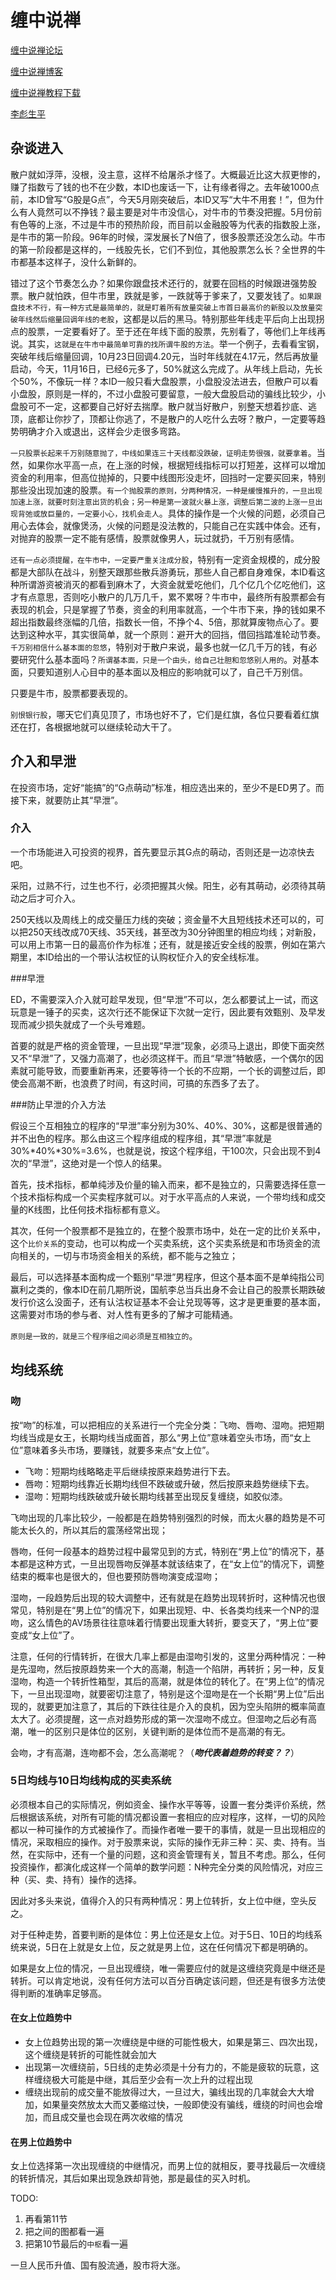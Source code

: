 # 缠中说禅

[缠中说禅论坛](http://chzhshch.net/)

[缠中说禅博客](http://blog.sina.com.cn/u/1215172700)

[缠中说禅教程下载](http://7xpmu3.com1.z0.glb.clouddn.com/%5B%E7%BC%A0%E4%B8%AD%E8%AF%B4%E7%A6%85%EF%BC%9A%E6%95%99%E4%BD%A0%E7%82%92%E8%82%A1%E7%A5%A8108%E8%AF%BE%5D%E8%87%B3%E4%BB%8A%E9%85%8D%E5%9B%BE%E6%9C%80%E5%85%A8.pdf)

[李彪生平](http://blog.sina.com.cn/s/blog_539a2870010156l1.html)

## 杂谈进入

散户就如浮萍，没根，没主意，这样不给屠杀才怪了。大概最近比这大叔更惨的，赚了指数亏了钱的也不在少数，本ID也废话一下，让有缘者得之。去年破1000点前，本ID曾写“G股是G点”，今天5月刚突破后，本ID又写“大牛不用套！”，但为什么有人竟然可以不挣钱？最主要是对牛市没信心，对牛市的节奏没把握。5月份前有色等的上涨，不过是牛市的预热阶段，而目前以金融股等为代表的指数股上涨，是牛市的第一阶段。96年的时候，深发展长了N倍了，很多股票还没怎么动。牛市的第一阶段都是这样的，一线股先长，它们不到位，其他股票怎么长？全世界的牛市都基本这样子，没什么新鲜的。
 
错过了这个节奏怎么办？如果你跟盘技术还行的，就要在回档的时候跟进强势股票。散户就怕跌，但牛市里，跌就是爹，一跌就等于爹来了，又要发钱了。`如果跟盘技术不行，有一种方式是最简单的，就是盯着所有放量突破上市首日最高价的新股以及放量突破年线然后缩量回调年线的老股`，这都是以后的黑马。特别那些年线走平后向上出现拐点的股票，一定要看好了。至于还在年线下面的股票，先别看了，等他们上年线再说。其实，`这就是在牛市中最简单可靠的找所谓牛股的方法`。举一个例子，去看看宝钢，突破年线后缩量回调，10月23日回调4.20元，当时年线就在4.17元，然后再放量启动，今天，11月16日，已经6元多了，50%就这么完成了。从年线上启动，先长个50%，不像玩一样？本ID一般只看大盘股票，小盘股没法进去，但散户可以看小盘股，原则是一样的，不过小盘股可要留意，一般大盘股启动的骗线比较少，小盘股可不一定，这都要自己好好去揣摩。散户就当好散户，别整天想着抄底、逃顶，底都让你抄了，顶都让你逃了，不是散户的人吃什么去呀？散户，一定要等趋势明确才介入或退出，这样会少走很多弯路。

`一只股票长起来千万别随意抛了，中线如果连三十天线都没跌破，证明走势很强，就要拿着`。当然，如果你水平高一点，在上涨的时候，根据短线指标可以打短差，这样可以增加资金的利用率，但高位抛掉的，只要中线图形没走坏，回挡时一定要买回来，特别那些没出现加速的股票。`有一个抛股票的原则，分两种情况，一种是缓慢推升的，一旦出现加速上涨，就要时刻注意出货的机会；另一种是第一波就火暴上涨，调整后第二波的上涨一旦出现背弛或放巨量的，一定要小心，找机会走人`。具体的操作是一个火候的问题，必须自己用心去体会，就像煲汤，火候的问题是没法教的，只能自己在实践中体会。还有，对抛弃的股票一定不能有感情，股票就像男人，玩过就扔，千万别有感情。

`还有一点必须提醒，在牛市中，一定要严重关注成分股`，特别有一定资金规模的，成分股都是大部队在战斗，别整天跟那些散兵游勇玩，那些人自己都自身难保，本ID看这种所谓游资被消灭的都看到麻木了，大资金就爱吃他们，几个亿几个亿吃他们，这才有点意思，否则吃小散户的几万几千，累不累呀？牛市中，最终所有股票都会有表现的机会，只是掌握了节奏，资金的利用率就高，一个牛市下来，挣的钱如果不超出指数最终涨幅的几倍，指数长一倍，不挣个4、5倍，那就算废物点心了。要达到这种水平，其实很简单，就一个原则：避开大的回挡，借回挡踏准轮动节奏。`千万别相信什么基本面的忽悠`，特别对于散户来说，最多也就一亿几千万的钱，有必要研究什么基本面吗？`所谓基本面，只是一个由头，给自己壮胆和忽悠别人用的`。对基本面，只要知道别人心目中的基本面以及相应的影响就可以了，自己千万别信。

只要是牛市，股票都要表现的。

`别恨银行股`，哪天它们真见顶了，市场也好不了，它们是红旗，各位只要看着红旗还在打，各根据地就可以继续轮动大干了。

## 介入和早泄

在投资市场，定好“能搞”的“G点萌动”标准，相应选出来的，至少不是ED男了。而接下来，就要防止其“早泄”。

### 介入

一个市场能进入可投资的视界，首先要显示其G点的萌动，否则还是一边凉快去吧。

采阳，过熟不行，过生也不行，必须把握其火候。阳生，必有其萌动，必须待其萌动之后才可介入。

250天线以及周线上的成交量压力线的突破；资金量不大且短线技术还可以的，可以把250天线改成70天线、35天线，甚至改为30分钟图里的相应均线；对新股，可以用上市第一日的最高价作为标准；还有，就是接近安全线的股票，例如在第六期里，本ID给出的一个带认沽权怔的认购权怔介入的安全线标准。

###早泄

ED，不需要深入介入就可趁早发现，但“早泄”不可以，怎么都要试上一试，而这玩意是一锤子的买卖，这次行还不能保证下次就一定行，因此要有效甄别、及早发现而减少损失就成了一个头号难题。

首要的就是严格的资金管理，一旦出现“早泄”现象，必须马上退出，即使下面突然又不“早泄”了，又强力高潮了，也必须这样干。而且“早泄”特敏感，一个偶尔的因素就可能导致，而要重新再来，还要等待一个长的不应期，一个长的调整过后，即使会高潮不断，也浪费了时间，有这时间，可搞的东西多了去了。

###防止早泄的介入方法

假设三个互相独立的程序的“早泄”率分别为30%、40%、30%，这都是很普通的并不出色的程序。那么由这三个程序组成的程序组，其“早泄”率就是30%*40%*30%=3.6%，也就是说，按这个程序组，干100次，只会出现不到4次的“早泄”，这绝对是一个惊人的结果。

首先，技术指标，都单纯涉及价量的输入而来，都不是独立的，只需要选择任意一个技术指标构成一个买卖程序就可以。对于水平高点的人来说，一个带均线和成交量的K线图，比任何技术指标都有意义。

其次，任何一个股票都不是独立的，在整个股票市场中，处在一定的比价关系中，这个`比价关系`的变动，也可以构成一个买卖系统，这个买卖系统是和市场资金的流向相关的，一切与市场资金相关的系统，都不能与之独立；

最后，可以选择基本面构成一个甄别“早泄”男程序，但这个基本面不是单纯指公司赢利之类的，像本ID在前几期所说，国航李总当兵出身不会让自己的股票长期跌破发行价这么没面子，还有认沽权证基本不会让兑现等等，这才是更重要的基本面，这需要对市场的参与者、对人性有更多的了解才可能精通。

`原则是一致的，就是三个程序组之间必须是互相独立的`。

## 均线系统

### 吻

按“吻”的标准，可以把相应的关系进行一个完全分类：飞吻、唇吻、湿吻。把短期均线当成是女王，长期均线当成面首，那么“男上位”意味着空头市场，而“女上位”意味着多头市场，要赚钱，就要多来点“女上位”。

* 飞吻：短期均线略略走平后继续按原来趋势进行下去。
* 唇吻：短期均线靠近长期均线但不跌破或升破，然后按原来趋势继续下去。
* 湿吻：短期均线跌破或升破长期均线甚至出现反复缠绕，如胶似漆。

飞吻出现的几率比较少，一般都是在趋势特别强烈的时候，而太火暴的趋势是不可能太长久的，所以其后的震荡经常出现；

唇吻，任何一段基本的趋势过程中最常见到的方式，特别在“男上位”的情况下，基本都是这种方式，一旦出现唇吻反弹基本就该结束了，在“女上位”的情况下，调整结束的概率也是很大的，但也要预防唇吻演变成湿吻；

湿吻，一段趋势后出现的较大调整中，还有就是在趋势出现转折时，这种情况也很常见，特别是在“男上位”的情况下，如果出现短、中、长各类均线来一个NP的湿吻，这么情色的AV场景往往意味着行情要出现重大转折，要变天了，“男上位”要变成“女上位”了。

注意，任何的行情转折，在很大几率上都是由湿吻引发的，这里分两种情况：一种是先湿吻，然后按原趋势来一个大的高潮，制造一个陷阱，再转折；另一种，反复湿吻，构造一个转折性箱型，其后的高潮，就是体位的转化了。在“男上位”的情况下，一旦出现湿吻，就要密切注意了，特别是这个湿吻是在一个长期“男上位”后出现的，就要更加注意了，其后的下跌往往是介入的良机，因为空头陷阱的概率简直太大了。必须提醒，这一点对趋势形成的第一次湿吻不成立。但湿吻之后必有高潮，唯一的区别只是体位的区别，关键判断的是体位而不是高潮的有无。

会吻，才有高潮，连吻都不会，怎么高潮呢？（***吻代表着趋势的转变？？***）

### 5日均线与10日均线构成的买卖系统

必须根本自己的实际情况，例如资金、操作水平等等，设置一套分类评价系统，然后根据该系统，对所有可能的情况都设置一套相应的应对程序，这样，一切的风险都以一种可操作的方式被操作了。而操作者唯一要干的事情，就是一旦出现相应的情况，采取相应的操作。对于股票来说，实际的操作无非三种：买、卖、持有。当然，在实际中，还有一个量的问题，这和资金管理有关，暂且不考虑。那么，任何投资操作，都演化成这样一个简单的数学问题：N种完全分类的风险情况，对应三种（买、卖、持有）操作的选择。

因此对多头来说，值得介入的只有两种情况：男上位转折，女上位中继，空头反之。

对于任种走势，首要判断的是体位：男上位还是女上位。对于5日、10日的均线系统来说，5日在上就是女上位，反之就是男上位，这在任何情况下都是明确的。

如果是女上位的情况，一旦出现缠绕，唯一需要应付的就是这缠绕究竟是中继还是转折。可以肯定地说，没有任何方法可以百分百确定该问题，但还是有很多方法使得判断的准确率足够高。

#### 在女上位趋势中

* 女上位趋势出现的第一次缠绕是中继的可能性极大，如果是第三、四次出现，这个缠绕是转折的可能性就会加大
* 出现第一次缠绕前，5日线的走势必须是十分有力的，不能是疲软的玩意，这样缠绕极大可能是中继，其后至少会有一次上升的过程出现
* 缠绕出现前的成交量不能放得过大，一旦过大，骗线出现的几率就会大大增加，如果量突然放太大而又萎缩过快，一般即使没有骗线，缠绕的时间也会增加，而且成交量也会现在两次收缩的情况

#### 在男上位趋势中

女上位选择第一次出现缠绕的中继情况，而男上位的就相反，要寻找最后一次缠绕的转折情况，其后如果出现急跌却背弛，那是最佳的买入时机。



TODO:
1. 再看第11节
2. 把之间的图都看一遍
3. 把第10节最后的`中枢`看一遍


一旦人民币升值、国有股流通，股市将大涨。
